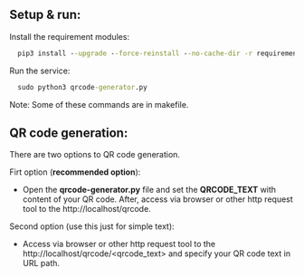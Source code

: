 ## Setup & run:

Install the requirement modules:
```cmd
  pip3 install --upgrade --force-reinstall --no-cache-dir -r requirements.txt
```

Run the service:

```cmd
  sudo python3 qrcode-generator.py
```
Note: Some of these commands are in makefile.

## QR code generation:

There are two options to QR code generation.

Firt option (**recommended option**):
- Open the **qrcode-generator.py** file and set the **QRCODE_TEXT** with content of your QR code. After, access via browser or other http request tool to the http://localhost/qrcode.

Second option (use this just for simple text):
- Access via browser or other http request tool to the http://localhost/qrcode/<qrcode_text> and specify your QR code text in URL path.
